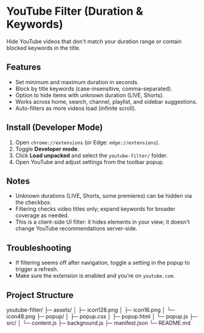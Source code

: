 # YouTube Filter (Duration & Keywords)

Hide YouTube videos that don't match your duration range or contain blocked keywords in the title.

## Features
- Set minimum and maximum duration in seconds.
- Block by title keywords (case-insensitive, comma-separated).
- Option to hide items with unknown duration (LIVE, Shorts).
- Works across home, search, channel, playlist, and sidebar suggestions.
- Auto-filters as more videos load (infinite scroll).

## Install (Developer Mode)
1. Open `chrome://extensions` (or Edge: `edge://extensions`).
2. Toggle **Developer mode**.
3. Click **Load unpacked** and select the `youtube-filter/` folder.
4. Open YouTube and adjust settings from the toolbar popup.

## Notes
- Unknown durations (LIVE, Shorts, some premieres) can be hidden via the checkbox.
- Filtering checks video titles only; expand keywords for broader coverage as needed.
- This is a client-side UI filter: it hides elements in your view; it doesn't change YouTube recommendations server-side.

## Troubleshooting
- If filtering seems off after navigation, toggle a setting in the popup to trigger a refresh.
- Make sure the extension is enabled and you’re on `youtube.com`.

## Project Structure
youtube-filter/
├─ assets/
│  ├─ icon128.png
│  ├─ icon16.png
│  └─ icon48.png
├─ popup/
│  ├─ popup.css
│  ├─ popup.html
│  └─ popup.js
├─ src/
│  └─ content.js
├─ background.js
├─ manifest.json
└─ README.md